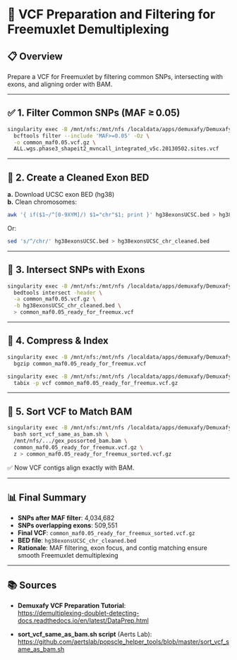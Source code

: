 # 🧬 VCF Preparation and Filtering for Freemuxlet Demultiplexing

## 📋 Overview
Prepare a VCF for Freemuxlet by filtering common SNPs, intersecting with exons, and aligning order with BAM.

---

## ✅ 1. Filter Common SNPs (MAF ≥ 0.05)
```bash
singularity exec -B /mnt/nfs:/mnt/nfs /localdata/apps/demuxafy/Demuxafy.sif \
  bcftools filter --include 'MAF>=0.05' -Oz \
  -o common_maf0.05.vcf.gz \
  ALL.wgs.phase3_shapeit2_mvncall_integrated_v5c.20130502.sites.vcf
```

---

## 📁 2. Create a Cleaned Exon BED
**a.** Download UCSC exon BED (hg38)  
**b.** Clean chromosomes:
```bash
awk '{ if($1~/^[0-9XYM]/) $1="chr"$1; print }' hg38exonsUCSC.bed > hg38exonsUCSC_chr_cleaned.bed
```
Or:
```bash
sed 's/^/chr/' hg38exonsUCSC.bed > hg38exonsUCSC_chr_cleaned.bed
```

---

## 🧬 3. Intersect SNPs with Exons
```bash
singularity exec -B /mnt/nfs:/mnt/nfs /localdata/apps/demuxafy/Demuxafy.sif \
  bedtools intersect -header \
  -a common_maf0.05.vcf.gz \
  -b hg38exonsUCSC_chr_cleaned.bed \
  > common_maf0.05_ready_for_freemux.vcf
```

---

## 🧊 4. Compress & Index
```bash
singularity exec -B /mnt/nfs:/mnt/nfs /localdata/apps/demuxafy/Demuxafy.sif \
  bgzip common_maf0.05_ready_for_freemux.vcf

singularity exec -B /mnt/nfs:/mnt/nfs /localdata/apps/demuxafy/Demuxafy.sif \
  tabix -p vcf common_maf0.05_ready_for_freemux.vcf.gz
```

---

## 🔄 5. Sort VCF to Match BAM
```bash
singularity exec -B /mnt/nfs:/mnt/nfs /localdata/apps/demuxafy/Demuxafy.sif \
  bash sort_vcf_same_as_bam.sh \
  /mnt/nfs/.../gex_possorted_bam.bam \
  common_maf0.05_ready_for_freemux.vcf.gz \
  z > common_maf0.05_ready_for_freemux_sorted.vcf.gz
```

✅ Now VCF contigs align exactly with BAM.

---

## 📊 Final Summary

- **SNPs after MAF filter**: 4,034,682  
- **SNPs overlapping exons**: 509,551  
- **Final VCF**: `common_maf0.05_ready_for_freemux_sorted.vcf.gz`  
- **BED file**: `hg38exonsUCSC_chr_cleaned.bed`  
- **Rationale**: MAF filtering, exon focus, and contig matching ensure smooth Freemuxlet demultiplexing  

---

## 📚 Sources

- **Demuxafy VCF Preparation Tutorial**:  
  https://demultiplexing-doublet-detecting-docs.readthedocs.io/en/latest/DataPrep.html

- **sort_vcf_same_as_bam.sh script** (Aerts Lab):  
  https://github.com/aertslab/popscle_helper_tools/blob/master/sort_vcf_same_as_bam.sh

